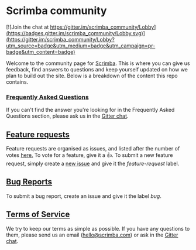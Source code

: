 # Scrimba community

[![Join the chat at https://gitter.im/scrimba_community/Lobby](https://badges.gitter.im/scrimba_community/Lobby.svg)](https://gitter.im/scrimba_community/Lobby?utm_source=badge&utm_medium=badge&utm_campaign=pr-badge&utm_content=badge)

Welcome to the community page for [Scrimba](https://scrimba.com/). This is where you can give us feedback, find answers to questions and keep yourself updated on how we plan to build out the site. Below is a breakdown of the content this repo contains.

### [Frequently Asked Questions](https://github.com/scrimba/community/blob/master/FAQ.md)
If you can't find the answer you're looking for in the Frequently Asked Questions section, please ask us in the [Gitter chat](https://gitter.im/scrimba_community/Lobby?utm_source=badge&utm_medium=badge&utm_campaign=pr-badge&utm_content=badge).

## [Feature requests](https://github.com/scrimba/community/issues?q=is%3Aopen+is%3Aissue+label%3Afeature-request+sort%3Areactions-%2B1-desc)
Feature requests are organised as issues, and listed after the number of votes [here.](https://github.com/scrimba/community/issues?q=is%3Aopen+is%3Aissue+label%3Afeature-request+sort%3Areactions-%2B1-desc) To vote for a feature, give it a :+1:. To submit a new feature request, simply create a [new issue](https://github.com/scrimba/community/issues/new) and give it the *feature-request* label.

## [Bug Reports](https://github.com/scrimba/community/issues?q=is%3Aopen+is%3Aissue+label%3Abug)
To submit a bug report, create an issue and give it the label *bug*.

## [Terms of Service](https://github.com/scrimba/community/blob/master/TERMS.md)
We try to keep our terms as simple as possible. If you have any questions to them, please send us an email (hello@scrimba.com) or ask in the [Gitter chat](https://gitter.im/scrimba_community/Lobby?utm_source=badge&utm_medium=badge&utm_campaign=pr-badge&utm_content=badge).
